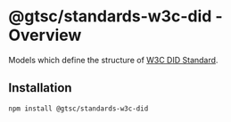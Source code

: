 # @gtsc/standards-w3c-did - Overview

Models which define the structure of [W3C DID Standard](https://www.w3.org/TR/did-core/).

## Installation

```shell
npm install @gtsc/standards-w3c-did
```
